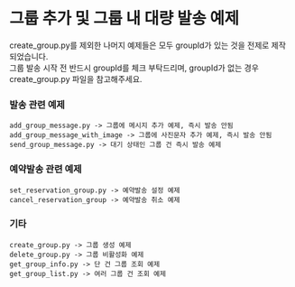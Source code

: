 # 그룹 추가 및 그룹 내 대량 발송 예제

create_group.py를 제외한 나머지 예제들은 모두 groupId가 있는 것을 전제로 제작 되었습니다.  
그룹 발송 시작 전 반드시 groupId를 체크 부탁드리며, groupId가 없는 경우 create_group.py 파일을 참고해주세요.

### 발송 관련 예제

```
add_group_message.py -> 그룹에 메시지 추가 예제, 즉시 발송 안됨
add_group_message_with_image -> 그룹에 사진문자 추가 예제, 즉시 발송 안됨
send_group_message.py -> 대기 상태인 그룹 건 즉시 발송 예제
```

### 예약발송 관련 예제

```
set_reservation_group.py -> 예약발송 설정 예제
cancel_reservation_group -> 예약발송 취소 예제
```

### 기타

```
create_group.py -> 그룹 생성 예제
delete_group.py -> 그룹 비활성화 예제
get_group_info.py -> 단 건 그룹 조회 예제
get_group_list.py -> 여러 그룹 건 조회 예제
```